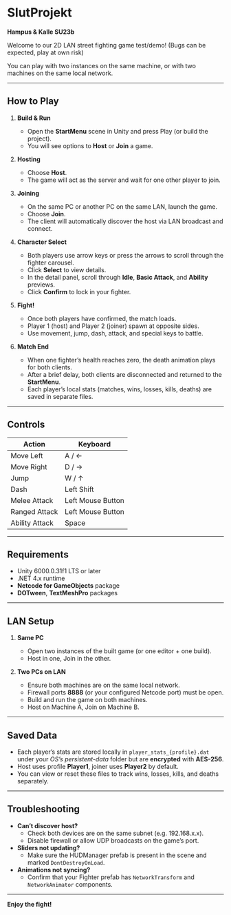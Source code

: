 # SlutProjekt
**Hampus & Kalle SU23b**

Welcome to our 2D LAN street fighting game test/demo! (Bugs can be expected, play at own risk)

You can play with two instances on the same machine, or with two machines on the same local network.

---

## How to Play

1. **Build & Run**
    - Open the **StartMenu** scene in Unity and press Play (or build the project).
    - You will see options to **Host** or **Join** a game.

2. **Hosting**
    - Choose **Host**.
    - The game will act as the server and wait for one other player to join.

3. **Joining**
    - On the same PC or another PC on the same LAN, launch the game.
    - Choose **Join**.
    - The client will automatically discover the host via LAN broadcast and connect.

4. **Character Select**
    - Both players use arrow keys or press the arrows to scroll through the fighter carousel.
    - Click **Select** to view details.
    - In the detail panel, scroll through **Idle**, **Basic Attack**, and **Ability** previews.
    - Click **Confirm** to lock in your fighter.

5. **Fight!**
    - Once both players have confirmed, the match loads.
    - Player 1 (host) and Player 2 (joiner) spawn at opposite sides.
    - Use movement, jump, dash, attack, and special keys to battle.

6. **Match End**
    - When one fighter’s health reaches zero, the death animation plays for both clients.
    - After a brief delay, both clients are disconnected and returned to the **StartMenu**.
    - Each player’s local stats (matches, wins, losses, kills, deaths) are saved in separate files.

---

## Controls

| Action         | Keyboard          |
|----------------|-------------------|
| Move Left      | A / ←             |
| Move Right     | D / →             |
| Jump           | W / ↑             |
| Dash           | Left Shift        |
| Melee Attack   | Left Mouse Button |
| Ranged Attack  | Left Mouse Button |
| Ability Attack | Space             |

---

## Requirements

- Unity 6000.0.31f1 LTS or later
- .NET 4.x runtime
- **Netcode for GameObjects** package
- **DOTween**, **TextMeshPro** packages

---

## LAN Setup

1. **Same PC**
    - Open two instances of the built game (or one editor + one build).
    - Host in one, Join in the other.

2. **Two PCs on LAN**
    - Ensure both machines are on the same local network.
    - Firewall ports **8888** (or your configured Netcode port) must be open.
    - Build and run the game on both machines.
    - Host on Machine A, Join on Machine B.

---

## Saved Data

- Each player’s stats are stored locally in `player_stats_{profile}.dat` under your *OS’s persistent-data* folder but are **encrypted** with **AES-256**.
- Host uses profile **Player1**, joiner uses **Player2** by default.
- You can view or reset these files to track wins, losses, kills, and deaths separately.

---

## Troubleshooting

- **Can’t discover host?**
    - Check both devices are on the same subnet (e.g. 192.168.x.x).
    - Disable firewall or allow UDP broadcasts on the game’s port.
- **Sliders not updating?**
    - Make sure the HUDManager prefab is present in the scene and marked `DontDestroyOnLoad`.
- **Animations not syncing?**
    - Confirm that your Fighter prefab has `NetworkTransform` and `NetworkAnimator` components.

---

**Enjoy the fight!**
